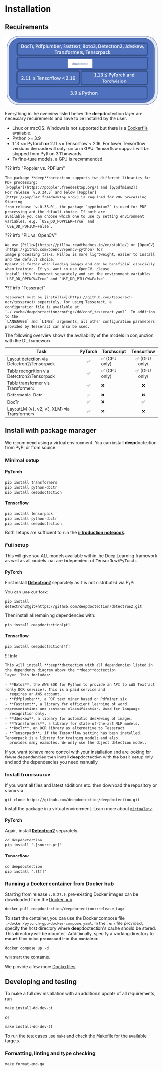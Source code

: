 # Installation


## Requirements

![](./tutorials/_imgs/requirements_deepdoctection_220525.png)

Everything in the overview listed below the **deep**doctection layer are necessary requirements and have to be installed 
by the user.

- Linux or macOS. Windows is not supported but there is a [Dockerfile](https://github.com/deepdoctection/deepdoctection/tree/master/docker/pytorch-cpu-jupyter) available.
- Python >= 3.9
- 1.13 <= PyTorch  **or** 2.11 <= Tensorflow < 2.16. For lower Tensorflow versions the code will only run on a GPU. 
  Tensorflow support will be stopped from Python 3.11 onwards.
- To fine-tune models, a GPU is recommended.

??? info "Poppler vs. PDFium"

    The package **deep**doctection supports two different libraries for PDF processing: 
    [Poppler](https://poppler.freedesktop.org/) and [pypdfmium2](
    For release `v.0.34.0` and below [Poppler](https://poppler.freedesktop.org/) is required for PDF processing. Starting 
    from release `v.0.35.0`, the package `pypdfmium2` is used for PDF processing and the default choice. If both are 
    available you can choose which one to use by setting environment variables, e.g. `USE_DD_POPPLER=True` and 
    `USE_DD_PDFIUM=False`.

??? info "PIL vs. OpenCV"

    We use [Pillow](https://pillow.readthedocs.io/en/stable/) or [OpenCV](https://github.com/opencv/opencv-python) for 
    image processing tasks. Pillow is more lightweight, easier to install and the default choice. 
    OpenCV is faster when loading images and can be beneficial especially when training. If you want to use OpenCV, please
    install this framework separately and set the environment variables `USE_DD_OPENCV=True` and `USE_DD_PILLOW=False`. 


??? info "Tesseract"

    Tesseract must be [installed](https://github.com/tesseract-ocr/tesseract) separately. For using Tesseract, a 
    configuration file is available at `~/.cache/deepdoctection/configs/dd/conf_tesseract.yaml`. In addition to the 
    `LANGUAGES` and `LINES` arguments, all other configuration parameters provided by Tesseract can also be used.


The following overview shows the availability of the models in conjunction with the DL framework.

| Task                                        | PyTorch | Torchscript    |  Tensorflow  |
|---------------------------------------------|:-------:|----------------|:------------:|
| Layout detection via Detectron2/Tensorpack  |    ✅    | ✅ (CPU only)   | ✅ (GPU only) |
| Table recognition via Detectron2/Tensorpack |    ✅    | ✅ (CPU only)   | ✅ (GPU only) |
| Table transformer via Transformers          |    ✅    | ❌              |      ❌       |
| Deformable-Detr                             |    ✅    | ❌              |      ❌       |
| DocTr                                       |    ✅    | ❌              |      ✅       |
| LayoutLM (v1, v2, v3, XLM) via Transformers |    ✅    | ❌              |      ❌       |


## Install with package manager

We recommend using a virtual environment. You can install **deep**doctection from PyPi or from source. 

### Minimal setup

#### PyTorch

```
pip install transformers
pip install python-doctr
pip install deepdoctection
```

#### Tensorflow

```
pip install tensorpack
pip install python-doctr
pip install deepdoctection
```

Both setups are sufficient to run the [**introduction notebook**](https://github.com/deepdoctection/notebooks/blob/main/Get_Started.ipynb). 

### Full setup

This will give you ALL models available within the Deep Learning framework as well as all models
that are independent of Tensorflow/PyTorch.

#### PyTorch 

First install [**Detectron2**](https://detectron2.readthedocs.io/en/latest/tutorials/install.html) separately as it 
is not distributed via PyPi.

You can use our fork:

```
pip install detectron2@git+https://github.com/deepdoctection/detectron2.git
```

Then install all remaining dependencies with:

```
pip install deepdoctection[pt]
```

#### Tensorflow

```
pip install deepdoctection[tf]
```

!!! info 

    This will install **deep**doctection with all dependencies listed in the dependency diagram above the **deep**doctection 
    layer. This includes:

    - **Boto3**, the AWS SDK for Python to provide an API to AWS Textract (only OCR service). This is a paid service and 
      requires an AWS account.
    - **Pdfplumber**, a PDF text miner based on Pdfminer.six
    - **Fasttext**, a library for efficient learning of word representations and sentence classification. Used for language
      recognition only.
    - **Jdeskew**, a library for automatic deskewing of images.
    - **Transformers**, a library for state-of-the-art NLP models. 
    - **DocTr**, an OCR library as alternative to Tesseract
    - **Tensorpack**, if the Tensorflow setting has been installed. Tensorpack is a library for training models and also 
      provides many examples. We only use the object detection model.


If you want to have more control with your installation and are looking for fewer dependencies then 
install **deep**doctection with the basic setup only and add the dependencies you need manually.


### Install from source

If you want all files and latest additions etc. then download the repository or clone via

```
git clone https://github.com/deepdoctection/deepdoctection.git
```

Install the package in a virtual environment. Learn more about [`virtualenv`](https://docs.python.org/3/tutorial/venv.html). 


#### PyTorch

Again, install [**Detectron2**](https://detectron2.readthedocs.io/en/latest/tutorials/install.html) separately.

```
cd deepdoctection
pip install ".[source-pt]"
```

#### Tensorflow

```
cd deepdoctection 
pip install ".[tf]"
```


### Running a Docker container from Docker hub

Starting from release `v.0.27.0`, pre-existing Docker images can be downloaded from the [Docker hub](https://hub.docker.com/r/deepdoctection/deepdoctection).

```
docker pull deepdoctection/deepdoctection:<release_tag> 
```

To start the container, you can use the Docker compose file `./docker/pytorch-gpu/docker-compose.yaml`. 
In the `.env` file provided, specify the host directory where **deep**doctection's cache should be stored. 
This directory will be mounted. Additionally, specify a working directory to mount files to be processed into the 
container.

```
docker compose up -d
```

will start the container.

We provide a few more [Dockerfiles](https://github.com/deepdoctection/deepdoctection/tree/master/docker).


## Developing and testing

To make a full dev installation with an additional update of all requirements, run 


```
make install-dd-dev-pt
```

or 

```
make install-dd-dev-tf
```

To run the test cases use `make` and check the Makefile for the available targets.


### Formatting, linting and type checking

```
make format-and-qa
```
